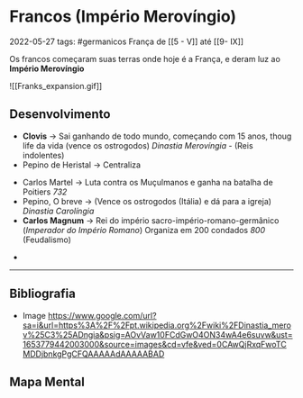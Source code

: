 # Francos (Império Merovíngio)
2022-05-27
tags: #germanicos França de [[5 - V]] até [[9- IX]]

Os francos começaram suas terras onde hoje é a França, e deram luz ao **Império Merovíngio**

![[Franks_expansion.gif]]

## Desenvolvimento


* **Clovis** → Sai ganhando de todo mundo, começando com 15 anos, thoug life da vida (vence os ostrogodos) *Dinastia Merovíngia* - (Reis indolentes)
* Pepino de Heristal → Centraliza
- Carlos Martel → Luta contra os Muçulmanos e ganha na batalha de Poitiers *732*
- Pepino, O breve → (Vence os ostrogodos (Itália) e dá para a igreja) *Dinastia Carolíngia*
- **Carlos Magnum** → Rei do império sacro-império-romano-germânico (*Imperador do Império Romano*) Organiza em 200 condados *800*
(Feudalismo)
* 

-----------------------------------------------
## Bibliografia

- Image
	https://www.google.com/url?sa=i&url=https%3A%2F%2Fpt.wikipedia.org%2Fwiki%2FDinastia_merov%25C3%25ADngia&psig=AOvVaw10FCdGwO4ON34wA4e6suvw&ust=1653779442003000&source=images&cd=vfe&ved=0CAwQjRxqFwoTCMDDjbnkgPgCFQAAAAAdAAAAABAD


## Mapa Mental